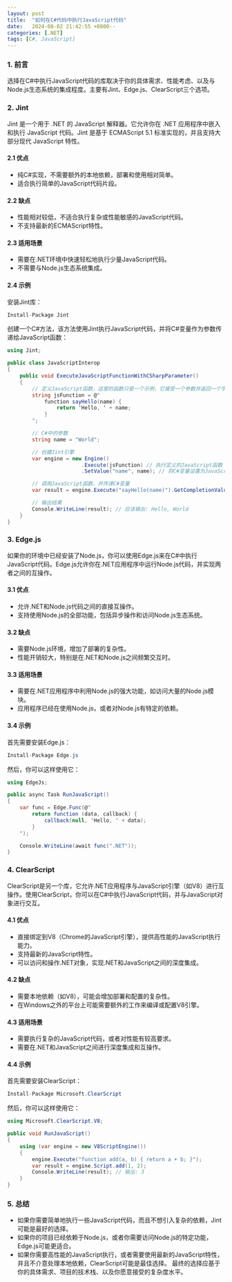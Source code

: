 ```yaml
---
layout: post
title:  "如何在C#代码中执行JavaScript代码"
date:   2024-08-02 21:42:55 +0800--
categories: [.NET]
tags: [C#, JavaScript]  
---
```


### 1. 前言

选择在C#中执行JavaScript代码的库取决于你的具体需求、性能考虑、以及与Node.js生态系统的集成程度。主要有Jint、Edge.js、ClearScript三个选项。

### 2. Jint

Jint 是一个用于 .NET 的 JavaScript 解释器。它允许你在 .NET 应用程序中嵌入和执行 JavaScript 代码。Jint 是基于 ECMAScript 5.1 标准实现的，并且支持大部分现代 JavaScript 特性。

#### 2.1 优点

- 纯C#实现，不需要额外的本地依赖，部署和使用相对简单。
- 适合执行简单的JavaScript代码片段。

#### 2.2 缺点

- 性能相对较低，不适合执行复杂或性能敏感的JavaScript代码。
- 不支持最新的ECMAScript特性。

#### 2.3 适用场景

- 需要在.NET环境中快速轻松地执行少量JavaScript代码。
- 不需要与Node.js生态系统集成。

#### 2.4 示例

安装Jint库：

```csharp
Install-Package Jint
```

创建一个C#方法，该方法使用Jint执行JavaScript代码，并将C#变量作为参数传递给JavaScript函数：

```csharp
using Jint;

public class JavaScriptInterop
{
    public void ExecuteJavaScriptFunctionWithCSharpParameter()
    {
        // 定义JavaScript函数，这里的函数只是一个示例，它接受一个参数并返回一个字符串
        string jsFunction = @"
            function sayHello(name) {
                return 'Hello, ' + name;
            }
        ";

        // C#中的参数
        string name = "World";

        // 创建Jint引擎
        var engine = new Engine()
                        .Execute(jsFunction) // 执行定义的JavaScript函数
                        .SetValue("name", name); // 将C#变量设置为JavaScript环境中的变量

        // 调用JavaScript函数，并传递C#变量
        var result = engine.Execute("sayHello(name)").GetCompletionValue().AsString();

        // 输出结果
        Console.WriteLine(result); // 应该输出: Hello, World
    }
}
```

### 3. Edge.js

如果你的环境中已经安装了Node.js，你可以使用Edge.js来在C#中执行JavaScript代码。Edge.js允许你在.NET应用程序中运行Node.js代码，并实现两者之间的互操作。

#### 3.1 优点

- 允许.NET和Node.js代码之间的直接互操作。
- 支持使用Node.js的全部功能，包括异步操作和访问Node.js生态系统。

#### 3.2 缺点

- 需要Node.js环境，增加了部署的复杂性。
- 性能开销较大，特别是在.NET和Node.js之间频繁交互时。

#### 3.3 适用场景

- 需要在.NET应用程序中利用Node.js的强大功能，如访问大量的Node.js模块。
- 应用程序已经在使用Node.js，或者对Node.js有特定的依赖。

#### 3.4 示例

首先需要安装Edge.js：

```csharp
Install-Package Edge.js
```

然后，你可以这样使用它：

```csharp
using EdgeJs;

public async Task RunJavaScript()
{
    var func = Edge.Func(@"
        return function (data, callback) {
            callback(null, 'Hello, ' + data);
        }
    ");

    Console.WriteLine(await func(".NET"));
}
```

### 4. ClearScript

ClearScript是另一个库，它允许.NET应用程序与JavaScript引擎（如V8）进行互操作。使用ClearScript，你可以在C#中执行JavaScript代码，并与JavaScript对象进行交互。

#### 4.1 优点

- 直接绑定到V8（Chrome的JavaScript引擎），提供高性能的JavaScript执行能力。
- 支持最新的JavaScript特性。
- 可以访问和操作.NET对象，实现.NET和JavaScript之间的深度集成。

#### 4.2 缺点

- 需要本地依赖（如V8），可能会增加部署和配置的复杂性。
- 在Windows之外的平台上可能需要额外的工作来编译或配置V8引擎。

#### 4.3 适用场景

- 需要执行复杂的JavaScript代码，或者对性能有较高要求。
- 需要在.NET和JavaScript之间进行深度集成和互操作。

#### 4.4 示例

首先需要安装ClearScript：

```csharp
Install-Package Microsoft.ClearScript
```

然后，你可以这样使用它：

```csharp
using Microsoft.ClearScript.V8;

public void RunJavaScript()
{
    using (var engine = new V8ScriptEngine())
    {
        engine.Execute("function add(a, b) { return a + b; }");
        var result = engine.Script.add(1, 2);
        Console.WriteLine(result); // 输出: 3
    }
}

```

### 5. 总结

- 如果你需要简单地执行一些JavaScript代码，而且不想引入复杂的依赖，Jint可能是最好的选择。
- 如果你的项目已经依赖于Node.js，或者你需要访问Node.js的特定功能，Edge.js可能更适合。
- 如果你需要高性能的JavaScript执行，或者需要使用最新的JavaScript特性，并且不介意处理本地依赖，ClearScript可能是最佳选择。
最终的选择应基于你的具体需求、项目的技术栈、以及你愿意接受的复杂度水平。